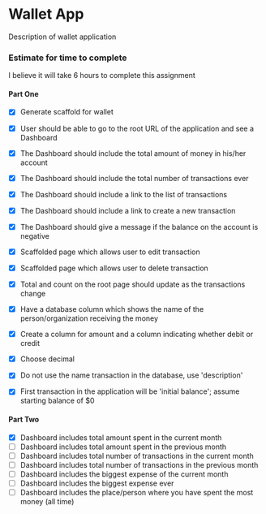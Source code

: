 # Wallet App

Description of wallet application

### Estimate for time to complete

I believe it will take 6 hours to complete this assignment


#### Part One

- [x] Generate scaffold for wallet
- [x] User should be able to go to the root URL of the application and see a Dashboard
- [x] The Dashboard should include the total amount of money in his/her account
- [x] The Dashboard should include the total number of transactions ever
- [x] The Dashboard should include a link to the list of transactions
- [x] The Dashboard should include a link to create a new transaction
- [x] The Dashboard should give a message if the balance on the account is negative
- [x] Scaffolded page which allows user to edit transaction
- [x] Scaffolded page which allows user to delete transaction
- [x] Total and count on the root page should update as the transactions change
- [x] Have a database column which shows the name of the person/organization receiving the money
- [x] Create a column for amount and a column indicating whether debit or credit
- [x] Choose decimal
- [x] Do not use the name transaction in the database, use 'description'
- [x] First transaction in the application will be 'initial balance'; assume starting balance of $0


#### Part Two

- [x] Dashboard includes total amount spent in the current month
- [ ] Dashboard includes total amount spent in the previous month
- [ ] Dashboard includes total number of transactions in the current month
- [ ] Dashboard includes total number of transactions in the previous month
- [ ] Dashboard includes the biggest expense of the current month
- [ ] Dashboard includes the biggest expense ever
- [ ] Dashboard includes the place/person where you have spent the most money (all time)

